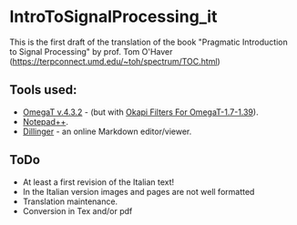 # IntroToSignalProcessing_it

This is the first draft of the translation of the book "Pragmatic Introduction to Signal Processing" by prof. Tom O'Haver
(https://terpconnect.umd.edu/~toh/spectrum/TOC.html)

## Tools used:
* [OmegaT v.4.3.2](https://omegat.org) - (but with [Okapi Filters For OmegaT-1.7-1.39](https://okapiframework.org/wiki/index.php/Okapi_Filters_Plugin_for_OmegaT)).
* [Notepad++](https://notepad-plus-plus.org).
* [Dillinger](https://dillinger.io) - an online Markdown editor/viewer.

## ToDo

* At least a first revision of the Italian text!
* In the Italian version images and pages are not well formatted
* Translation maintenance.
* Conversion in Tex and/or pdf